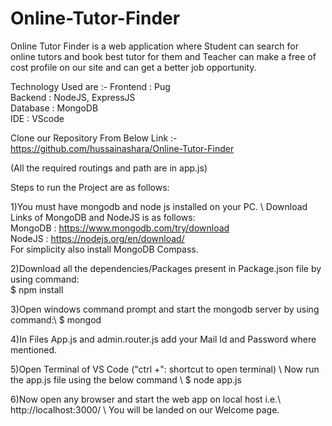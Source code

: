 # Online-Tutor-Finder

Online Tutor Finder is a web application where Student can search for online tutors and book best tutor for them and Teacher can make a free of cost profile on our site and can get a better job opportunity.

Technology Used are :-
Frontend : Pug\
Backend : NodeJS, ExpressJS\
Database : MongoDB\
IDE : VScode

Clone our Repository From Below Link :-
https://github.com/hussainashara/Online-Tutor-Finder

(All the required routings and path are in app.js)

Steps to run the Project are as follows:

1)You must have mongodb and node js installed on your PC. \ 
Download Links of MongoDB and NodeJS is as follows: \
MongoDB : https://www.mongodb.com/try/download \
NodeJS : https://nodejs.org/en/download/ \
For simplicity also install MongoDB Compass.

2)Download all the dependencies/Packages present in Package.json file by using command:\
 $ npm install

3)Open windows command prompt and start the mongodb server by using command:\ 
 $ mongod 

4)In Files App.js and admin.router.js add your Mail Id and Password where mentioned. 

5)Open Terminal of VS Code ("ctrl +": shortcut to open terminal) \ 
  Now run the app.js file using the below command \ 
  $ node app.js 

6)Now open any browser and start the web app on local host i.e.\ 
   http://localhost:3000/ \ 
   You will be landed on our Welcome page.
